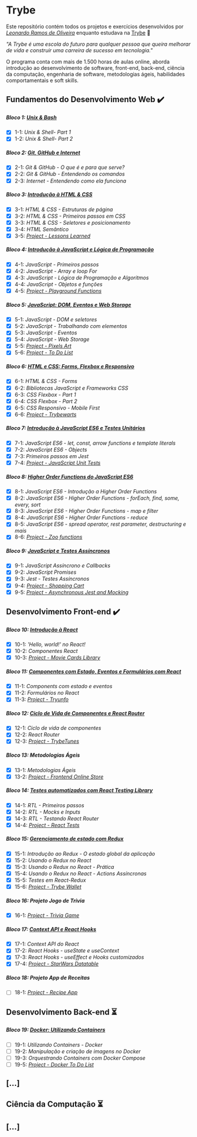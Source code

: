 # Trybe

Este repositório contém todos os projetos e exercícios desenvolvidos por _[Leonardo Ramos de Oliveira](https://www.linkedin.com/in/lramo33)_ enquanto estudava na [Trybe](https://www.betrybe.com/) :rocket:

_"A Trybe é uma escola do futuro para qualquer pessoa que queira melhorar de vida e construir uma carreira de sucesso em tecnologia."_

O programa conta com mais de 1.500 horas de aulas online, aborda introdução ao desenvolvimento de software, front-end, back-end, ciência da computação, engenharia de software, metodologias ágeis, habilidades comportamentais e soft skills.

## Fundamentos do Desenvolvimento Web :heavy_check_mark:

##### Bloco 1: [Unix & Bash](https://github.com/lramos33/Trybe/tree/master/Exerc%C3%ADcios/01%20-%20Fundamentos/Bloco%2001%20-%20Unix%20e%20Bash)

- [x] 1-1: _Unix & Shell- Part 1_
- [x] 1-2: _Unix & Shell- Part 2_

##### Bloco 2: [Git, GitHub e Internet](https://github.com/lramos33/Trybe/tree/master/Exerc%C3%ADcios/01%20-%20Fundamentos/Bloco%2002%20-%20Git%2C%20GitHub%20e%20Internet)

- [x] 2-1: _Git & GitHub - O que é e para que serve?_
- [x] 2-2: _Git & GitHub - Entendendo os comandos_
- [x] 2-3: _Internet - Entendendo como ela funciona_

##### Bloco 3: [Introdução à HTML & CSS](https://github.com/lramos33/Trybe/tree/master/Exerc%C3%ADcios/01%20-%20Fundamentos/Bloco%2003%20-%20HTML%20e%20CSS)

- [x] 3-1: _HTML & CSS - Estruturas de página_
- [x] 3-2: _HTML & CSS - Primeiros passos em CSS_
- [x] 3-3: _HTML & CSS - Seletores e posicionamento_
- [x] 3-4: _HTML Semântico_
- [x] 3-5: _[Project - Lessons Learned](https://github.com/lramos33/project-lessons-learned)_

##### Bloco 4: [Introdução à JavaScript e Lógica de Programação](https://github.com/lramos33/Trybe/tree/master/Exerc%C3%ADcios/01%20-%20Fundamentos/Bloco%2004:%20JavaScript%20e%20l%C3%B3gica%20de%20programa%C3%A7%C3%A3o)

- [x] 4-1: _JavaScript - Primeiros passos_
- [x] 4-2: _JavaScript - Array e loop For_
- [x] 4-3: _JavaScript - Lógica de Programação e Algoritmos_
- [x] 4-4: _JavaScript - Objetos e funções_
- [x] 4-5: _[Project - Playground Functions](https://github.com/lramos33/project-playground-functions)_

##### Bloco 5: [JavaScript: DOM, Eventos e Web Storage](https://github.com/lramos33/Trybe/tree/master/Exerc%C3%ADcios/01%20-%20Fundamentos/Bloco%2005%20-%20JavaScript%20DOM%2C%20eventos%20e%20web%20storage)

- [x] 5-1: _JavaScript - DOM e seletores_
- [x] 5-2: _JavaScript - Trabalhando com elementos_
- [x] 5-3: _JavaScript - Eventos_
- [x] 5-4: _JavaScript - Web Storage_
- [x] 5-5: _[Project - Pixels Art](https://github.com/lramos33/project-pixels-art)_
- [x] 5-6: _[Project - To Do List](https://github.com/lramos33/project-to-do-list)_

##### Bloco 6: [HTML e CSS: Forms, Flexbox e Responsivo](https://github.com/lramos33/Trybe/tree/master/Exerc%C3%ADcios/01%20-%20Fundamentos/Bloco%2006%20-%20HTML%20e%20CSS%20forms%2C%20flexbox%20e%20responsivo)

- [x] 6-1: _HTML & CSS - Forms_
- [x] 6-2: _Bibliotecas JavaScript e Frameworks CSS_
- [x] 6-3: _CSS Flexbox - Part 1_
- [x] 6-4: _CSS Flexbox - Part 2_
- [x] 6-5: _CSS Responsivo - Mobile First_
- [x] 6-6: _[Project - Trybewarts](https://github.com/lramos33/project-trybewarts)_

##### Bloco 7: [Introdução à JavaScript ES6 e Testes Unitários](https://github.com/lramos33/Trybe/tree/master/Exerc%C3%ADcios/01%20-%20Fundamentos/Bloco%2007%20-%20Introducao%20ES6%20e%20testes%20unitarios)

- [x] 7-1: _JavaScript ES6 - let, const, arrow functions e template literals_
- [x] 7-2: _JavaScript ES6 - Objects_
- [x] 7-3: _Primeiros passos em Jest_
- [x] 7-4: _[Project - JavaScript Unit Tests](https://github.com/lramos33/project-javascript-unit-tests)_

##### Bloco 8: [Higher Order Functions do JavaScript ES6](https://github.com/lramos33/Trybe/tree/master/Exerc%C3%ADcios/01%20-%20Fundamentos/Bloco%2008%20-%20High%20Order%20Functions)

- [x] 8-1: _JavaScript ES6 - Introdução a Higher Order Functions_
- [x] 8-2: _JavaScript ES6 - Higher Order Functions - forEach, find, some, every, sort_
- [x] 8-3: _JavaScript ES6 - Higher Order Functions - map e filter_
- [x] 8-4: _JavaScript ES6 - Higher Order Functions - reduce_
- [x] 8-5: _JavaScript ES6 - spread operator, rest parameter, destructuring e mais_
- [x] 8-6: _[Project - Zoo functions](https://github.com/lramos33/project-zoo-functions)_

##### Bloco 9: [JavaScript e Testes Assíncronos](https://github.com/lramos33/Trybe/tree/master/Exerc%C3%ADcios/01%20-%20Fundamentos/Bloco%2009%20-%20Javascript%20assincrono%20e%20callbacks)

- [x] 9-1: _JavaScript Assíncrono e Callbacks_
- [x] 9-2: _JavaScript Promises_
- [x] 9-3: _Jest - Testes Assíncronos_
- [x] 9-4: _[Project - Shopping Cart](https://github.com/lramos33/project-shopping-cart)_
- [x] 9-5: _[Project - Asynchronous Jest and Mocking](https://github.com/lramos33/project-asynchronous-jest-and-mocking)_

## Desenvolvimento Front-end :heavy_check_mark:

##### Bloco 10: [Introdução à React](https://github.com/lramos33/Trybe/tree/master/Exerc%C3%ADcios/02%20-%20Front-end/Bloco%2010%20-%20Introdu%C3%A7%C3%A3o%20%C3%A0%20React)

- [x] 10-1: _'Hello, world!' no React!_
- [x] 10-2: _Componentes React_
- [x] 10-3: _[Project - Movie Cards Library](https://github.com/lramos33/project-movie-cards-library)_

##### Bloco 11: [Componentes com Estado, Eventos e Formulários com React](https://github.com/lramos33/Trybe/tree/master/Exerc%C3%ADcios/02%20-%20Front-end/Bloco%2011%20-%20Componentes%20com%20Estado%2C%20Eventos%20e%20Formul%C3%A1rios%20com%20React)

- [x] 11-1: _Components com estado e eventos_
- [x] 11-2: _Formulários no React_
- [x] 11-3: _[Project - Tryunfo](https://github.com/lramos33/project-tryunfo)_

##### Bloco 12: [Ciclo de Vida de Componentes e React Router](https://github.com/lramos33/Trybe/tree/master/Exerc%C3%ADcios/02%20-%20Front-end/Bloco%2012%20-%20Ciclo%20de%20vida%20de%20componentes%20e%20React%20Router)

- [x] 12-1: _Ciclo de vida de componentes_
- [x] 12-2: _React Router_
- [x] 12-3: _[Project - TrybeTunes](https://github.com/lramos33/project-trybetunes)_

##### Bloco 13: Metodologias Ágeis

- [x] 13-1: _Metodologias Ágeis_
- [x] 13-2: _[Project - Frontend Online Store](https://github.com/lramos33/project-frontend-online-store)_

##### Bloco 14: [Testes automatizados com React Testing Library](https://github.com/lramos33/Trybe/tree/master/Exerc%C3%ADcios/02%20-%20Front-end/Bloco%2014%20%20-%20Testes%20automatizados%20com%20React%20Testing%20Library)

- [x] 14-1: _RTL - Primeiros passos_
- [x] 14-2: _RTL - Mocks e Inputs_
- [x] 14-3: _RTL - Testando React Router_
- [x] 14-4: _[Project - React Tests](https://github.com/lramos33/project-react-tests)_

##### Bloco 15: [Gerenciamento de estado com Redux](https://github.com/lramos33/Trybe/tree/master/Exerc%C3%ADcios/02%20-%20Front-end/Bloco%2015%20-%20Gerenciamento%20de%20estado%20com%20Redux)

- [x] 15-1: _Introdução ao Redux - O estado global da aplicação_
- [x] 15-2: _Usando o Redux no React_
- [x] 15-3: _Usando o Redux no React - Prática_
- [x] 15-4: _Usando o Redux no React - Actions Assíncronas_
- [x] 15-5: _Testes em React-Redux_
- [x] 15-6: _[Project - Trybe Wallet](https://github.com/lramos33/project-trybe-wallet)_

##### Bloco 16: Projeto Jogo de Trivia

- [x] 16-1: _[Project - Trivia Game](https://github.com/lramos33/project-trivia-game)_

##### Bloco 17: [Context API e React Hooks](https://github.com/lramos33/Trybe/tree/master/Exerc%C3%ADcios/02%20-%20Front-end/Bloco%2017%20-%20Context%20API%20e%20React%20Hooks)

- [x] 17-1: _Context API do React_
- [x] 17-2: _React Hooks - useState e useContext_
- [x] 17-3: _React Hooks - useEffect e Hooks customizados_
- [x] 17-4: _[Project - StarWars Datatable](https://github.com/lramos33/project-starwars-datatable)_

##### Bloco 18: Projeto App de Receitas

- [ ] 18-1: _[Project - Recipe App]()_

## Desenvolvimento Back-end :hourglass_flowing_sand:

##### Bloco 19: [Docker: Utilizando Containers]()

- [ ] 19-1: _Utilizando Containers - Docker_
- [ ] 19-2: _Manipulação e criação de imagens no Docker_
- [ ] 19-3: _Orquestrando Containers com Docker Compose_
- [ ] 19-5: _[Project - Docker To Do List]()_

## [...]

## Ciência da Computação :hourglass_flowing_sand:

## [...]
